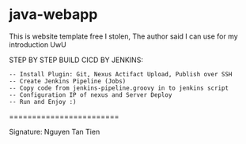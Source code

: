 java-webapp
=======================

This is website template free I stolen, The author said I can use for my introduction UwU

STEP BY STEP BUILD CICD BY JENKINS:

    -- Install Plugin: Git, Nexus Actifact Upload, Publish over SSH
    -- Create Jenkins Pipeline (Jobs)
    -- Copy code from jenkins-pipeline.groovy in to jenkins script
    -- Configuration IP of nexus and Server Deploy
    -- Run and Enjoy :)

========================

Signature: Nguyen Tan Tien